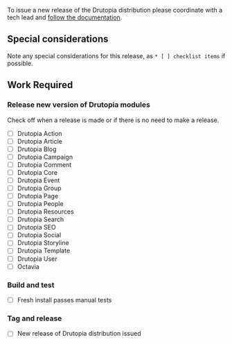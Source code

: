 To issue a new release of the Drutopia distribution please coordinate with a tech lead and [follow the documentation](http://docs.drutopia.org/en/latest/issuing-new-release-of-features-and-distribution.html).

## Special considerations

Note any special considerations for this release, as `* [ ] checklist items` if possible.

## Work Required

### Release new version of Drutopia modules

Check off when a release is made or if there is no need to make a release.

* [ ] Drutopia Action
* [ ] Drutopia Article
* [ ] Drutopia Blog
* [ ] Drutopia Campaign
* [ ] Drutopia Comment
* [ ] Drutopia Core
* [ ] Drutopia Event
* [ ] Drutopia Group
* [ ] Drutopia Page
* [ ] Drutopia People
* [ ] Drutopia Resources
* [ ] Drutopia Search
* [ ] Drutopia SEO
* [ ] Drutopia Social
* [ ] Drutopia Storyline
* [ ] Drutopia Template
* [ ] Drutopia User
* [ ] Octavia

### Build and test

* [ ] Fresh install passes manual tests

### Tag and release

* [ ] New release of Drutopia distribution issued

